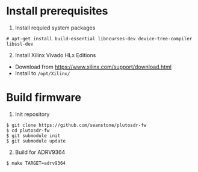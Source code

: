 # Install prerequisites

1. Install requied system packages

  ```console
  # apt-get install build-essential libncurses-dev device-tree-compiler libssl-dev
  ```
  
2. Install Xilinx Vivado HLx Editions

  * Download from https://www.xilinx.com/support/download.html
  * Install to `/opt/Xilinx/`

# Build firmware

1. Init repository
  ```console
  $ git clone https://github.com/seanstone/plutosdr-fw
  $ cd plutosdr-fw
  $ git submodule init
  $ git submodule update
  ```

2. Build for ADRV9364
  ```console
  $ make TARGET=adrv9364
  ```
